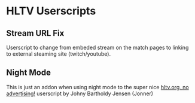 # HLTV Userscripts

## Stream URL Fix
Userscript to change from embeded stream on the match pages to linking to external steaming site (twitch/youtube).

## Night Mode
This is just an addon when using night mode to the super nice [hltv.org, no advertising!](https://userstyles.org/styles/118951/hltv-org-no-advertising) userscript by Johny Bartholdy Jensen (Jonner) 
